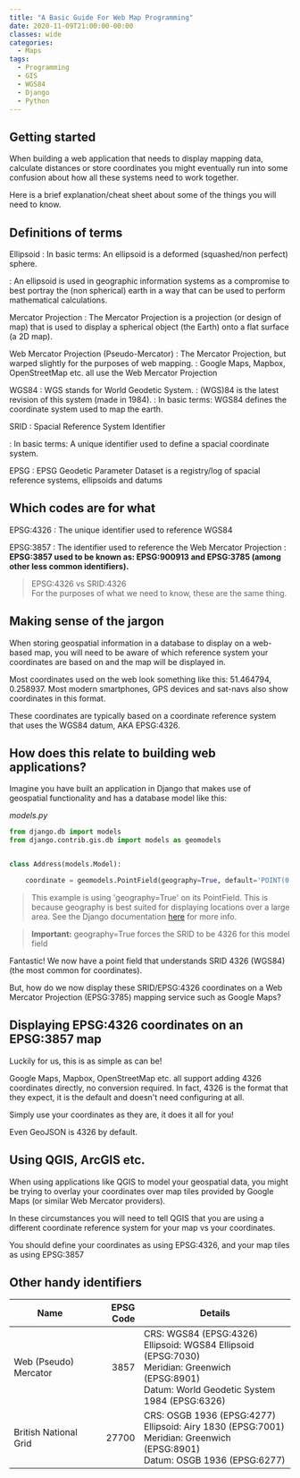```yaml
---
title: "A Basic Guide For Web Map Programming"
date: 2020-11-09T21:00:00-00:00
classes: wide
categories:
  - Maps
tags:
  - Programming
  - GIS
  - WGS84
  - Django
  - Python
---
```


## Getting started

When building a web application that needs to display mapping data, calculate distances or store coordinates you might eventually run into some confusion about how all these systems need to work together.

Here is a brief explanation/cheat sheet about some of the things you will need to know.

## Definitions of terms

Ellipsoid
:   In basic terms: An ellipsoid is a deformed (squashed/non perfect) sphere.

:   An ellipsoid is used in geographic information systems as a compromise to best portray the (non spherical) earth in a way that can be used to perform mathematical calculations.

Mercator Projection
:   The Mercator Projection is a projection (or design of map) that is used to display a spherical object (the Earth) onto a flat surface (a 2D map).

Web Mercator Projection (Pseudo-Mercator)
:   The Mercator Projection, but warped slightly for the purposes of web mapping.
:   Google Maps, Mapbox, OpenStreetMap etc. all use the Web Mercator Projection

WGS84
:   WGS stands for World Geodetic System.
:   (WGS)84 is the latest revision of this system (made in 1984).
:   In basic terms: WGS84 defines the coordinate system used to map the earth.

SRID
:   Spacial Reference System Identifier

:   In basic terms: A unique identifier used to define a spacial coordinate system.

EPSG
:   EPSG Geodetic Parameter Dataset is a registry/log of spacial reference systems, ellipsoids and datums


## Which codes are for what

EPSG:4326
:   The unique identifier used to reference WGS84

EPSG:3857
:   The identifier used to reference the Web Mercator Projection
:   **EPSG:3857 used to be known as: EPSG:900913 and EPSG:3785 (among other less common identifiers).**

> EPSG:4326 vs SRID:4326<br>For the purposes of what we need to know, these are the same thing.


## Making sense of the jargon
When storing geospatial information in a database to display on a web-based map, you will need to be aware of which reference system your coordinates are based on and the map will be displayed in.


Most coordinates used on the web look something like this: 51.464794, 0.258937. Most modern smartphones, GPS devices and sat-navs also show coordinates in this format.

These coordinates are typically based on a coordinate reference system that uses the WGS84 datum, AKA EPSG:4326.

## How does this relate to building web applications?

Imagine you have built an application in Django that makes use of geospatial functionality and has a database model like this:

<cite>models.py</cite>
```python
from django.db import models
from django.contrib.gis.db import models as geomodels


class Address(models.Model):

    coordinate = geomodels.PointField(geography=True, default='POINT(0.0 0.0)')

```
> This example is using 'geography=True' on its PointField. This is because geography is best suited for displaying locations over a large area. See the Django documentation [here](https://docs.djangoproject.com/en/dev/ref/contrib/gis/model-api/#geography) for more info.

> **Important:** geography=True forces the SRID to be 4326 for this model field

Fantastic! We now have a point field that understands SRID 4326 (WGS84) (the most common for coordinates).

But, how do we now display these SRID/EPSG:4326 coordinates on a Web Mercator Projection (EPSG:3785) mapping service such as Google Maps?

## Displaying EPSG:4326 coordinates on an EPSG:3857 map

Luckily for us, this is as simple as can be!

Google Maps, Mapbox, OpenStreetMap etc. all support adding 4326 coordinates directly, no conversion required. In fact, 4326 is the format that they expect, it is the default and doesn't need configuring at all.

Simply use your coordinates as they are, it does it all for you!

Even GeoJSON is 4326 by default.

## Using QGIS, ArcGIS etc.

When using applications like QGIS to model your geospatial data, you might be trying to overlay your coordinates over map tiles provided by Google Maps (or similar Web Mercator providers).

In these circumstances you will need to tell QGIS that you are using a different coordinate reference system for your map vs your coordinates.

You should define your coordinates as using EPSG:4326, and your map tiles as using EPSG:3857

## Other handy identifiers

<style>
    table{
        width: 100%
    }
</style>

| Name                          | EPSG Code             | Details                                               |
| -------------                 |-------------:         | -----                                                 |
| Web (Pseudo) Mercator         |3857                   | CRS: WGS84 (EPSG:4326)<br>Ellipsoid: WGS84 Ellipsoid (EPSG:7030)<br>Meridian: Greenwich (EPSG:8901)<br>Datum: World Geodetic System 1984 (EPSG:6326)                                                                                                     |
| British National Grid         |27700                  | CRS: OSGB 1936 (EPSG:4277)<br>Ellipsoid: Airy 1830 (EPSG:7001)<br>Meridian: Greenwich (EPSG:8901)<br>Datum: OSGB 1936 (EPSG:6277)                                  |
